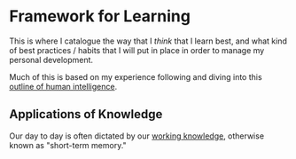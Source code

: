 # Framework for Learning

This is where I catalogue the way that I _think_ that I learn best, and what kind of best practices / habits that I will put in place in order to manage my personal development.

Much of this is based on my experience following and diving into this [outline of human intelligence](https://en.wikipedia.org/wiki/Outline_of_human_intelligence).

## Applications of Knowledge

Our day to day is often dictated by our [working knowledge](https://en.wikipedia.org/wiki/Working_memory), otherwise known as "short-term memory."
